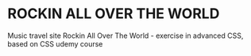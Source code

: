# ROCKIN ALL OVER THE WORLD
Music travel site Rockin All Over The World - exercise in advanced CSS, based on CSS udemy course

